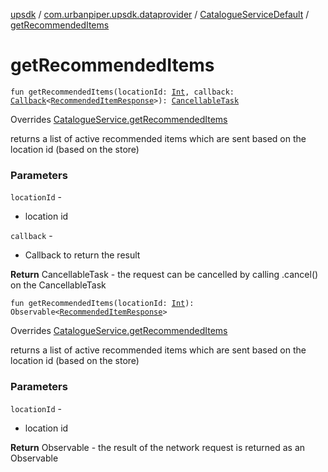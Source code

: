 [upsdk](../../index.md) / [com.urbanpiper.upsdk.dataprovider](../index.md) / [CatalogueServiceDefault](index.md) / [getRecommendedItems](./get-recommended-items.md)

# getRecommendedItems

`fun getRecommendedItems(locationId: `[`Int`](https://kotlinlang.org/api/latest/jvm/stdlib/kotlin/-int/index.html)`, callback: `[`Callback`](../-callback/index.md)`<`[`RecommendedItemResponse`](../../com.urbanpiper.upsdk.model.networkresponse/-recommended-item-response/index.md)`>): `[`CancellableTask`](../-cancellable-task/index.md)

Overrides [CatalogueService.getRecommendedItems](../-catalogue-service/get-recommended-items.md)

returns a list of active recommended items which are sent based on the location id (based on the store)

### Parameters

`locationId` -
* location id

`callback` -
* Callback to return the result

**Return**
CancellableTask - the request can be cancelled by calling .cancel() on the CancellableTask

`fun getRecommendedItems(locationId: `[`Int`](https://kotlinlang.org/api/latest/jvm/stdlib/kotlin/-int/index.html)`): Observable<`[`RecommendedItemResponse`](../../com.urbanpiper.upsdk.model.networkresponse/-recommended-item-response/index.md)`>`

Overrides [CatalogueService.getRecommendedItems](../-catalogue-service/get-recommended-items.md)

returns a list of active recommended items which are sent based on the location id (based on the store)

### Parameters

`locationId` -
* location id

**Return**
Observable - the result of the network request is returned as an Observable

